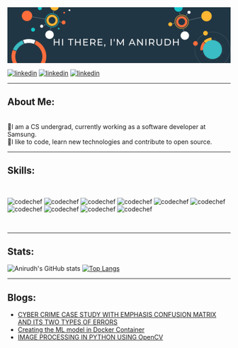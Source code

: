 

<img align="center" src="https://github.com/Anirudh265/Anirudh265/blob/main/Colorful%20Business%20Data%20General%20Linkedin%20Banner.png">

<!--# <p align='center'>Hi there 👋, I'm Anirudh</p> -->

[<img src='https://img.shields.io/badge/LinkedIn-0077B5?style=for-the-badge&logo=linkedin&logoColor=white' alt='linkedin' height='40'>](https://www.linkedin.com/in/anirudh-b-2807b61b1/)
[<img src='https://img.shields.io/badge/Gmail-D14836?style=for-the-badge&logo=gmail&logoColor=white' alt='linkedin' height='40'>](mailto:anirudhbhasin265@gmail.com)
[<img src='https://img.shields.io/badge/-CodeChef-5B4638?style=for-the-badge&logo=CodeChef&logoColor=white' alt='linkedin' height='40'>](https://www.codechef.com/users/lucifer1612)

---

## About Me:
<br>
🔹I am a CS undergrad, currently working as a software developer at Samsung.</strong> <br>
🔹I like to code, learn new technologies and contribute to open source. 
 
 ---

## Skills:
<!-- --><br>
<p float='left'>
<img src='https://img.shields.io/badge/C%2B%2B-00599C?style=for-the-badge&logo=c%2B%2B&logoColor=white' alt='codechef' height='40'>
<img src='https://img.shields.io/badge/Docker-2CA5E0?style=for-the-badge&logo=docker&logoColor=white' alt='codechef' height='40'>
<img src='https://img.shields.io/badge/Python-FFD43B?style=for-the-badge&logo=python&logoColor=darkgreen' alt='codechef' height='40'>
<img src='https://img.shields.io/badge/Android_Studio-3DDC84?style=for-the-badge&logo=android-studio&logoColor=white' alt='codechef' height='40'>
<img src='https://img.shields.io/badge/Linux-FCC624?style=for-the-badge&logo=linux&logoColor=black' alt='codechef' height='40'>
<img src='https://img.shields.io/badge/Java-ED8B00?style=for-the-badge&logo=java&logoColor=white' alt='codechef' height='40'>
<img src='https://img.shields.io/badge/Visual_Studio_Code-0078D4?style=for-the-badge&logo=visual%20studio%20code&logoColor=white' alt='codechef' height='40'>
<img src='https://img.shields.io/badge/SciPy-654FF0?style=for-the-badge&logo=SciPy&logoColor=white' alt='codechef' height='40'>
<img src='https://img.shields.io/badge/Numpy-777BB4?style=for-the-badge&logo=numpy&logoColor=white' alt='codechef' height='40'>
<img src='https://img.shields.io/badge/Pandas-2C2D72?style=for-the-badge&logo=pandas&logoColor=white' alt='codechef' height='40'>
</p>

<br>


---
## Stats:

<p float='left'>
 
![Anirudh's GitHub stats](https://github-readme-stats.vercel.app/api?username=Anirudh265&show_icons=true)
[![Top Langs](https://github-readme-stats.vercel.app/api/top-langs/?username=Anirudh265&layout=compact)](https://github.com/anuraghazra/github-readme-stats&theme=tokyonight)
 
</p>

---

## Blogs:

- [CYBER CRIME CASE STUDY WITH EMPHASIS CONFUSION MATRIX AND ITS TWO TYPES OF ERRORS](https://anibmytask5.blogspot.com/2021/06/crime-case-study-with-emphasis.html)<br>
- [Creating the ML model in Docker Container ](https://anibmytask1.blogspot.com/2021/05/creating-ml-model-in-docker-container.html)<br>
- [IMAGE PROCESSING IN PYTHON USING OpenCV](https://anibmytask4.blogspot.com/2021/06/processing-in-python-using-opencv.html)<br>

